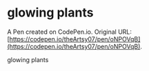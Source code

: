 # glowing plants

A Pen created on CodePen.io. Original URL: [https://codepen.io/theArtsy07/pen/oNPOVqB](https://codepen.io/theArtsy07/pen/oNPOVqB).

glowing plants